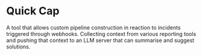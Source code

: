 # Quick Cap

A tool that allows custom pipeline construction in reaction to incidents triggered through webhooks.
Collecting context from various reporting tools and pushing that context to an LLM server that can summarise and suggest solutions.
